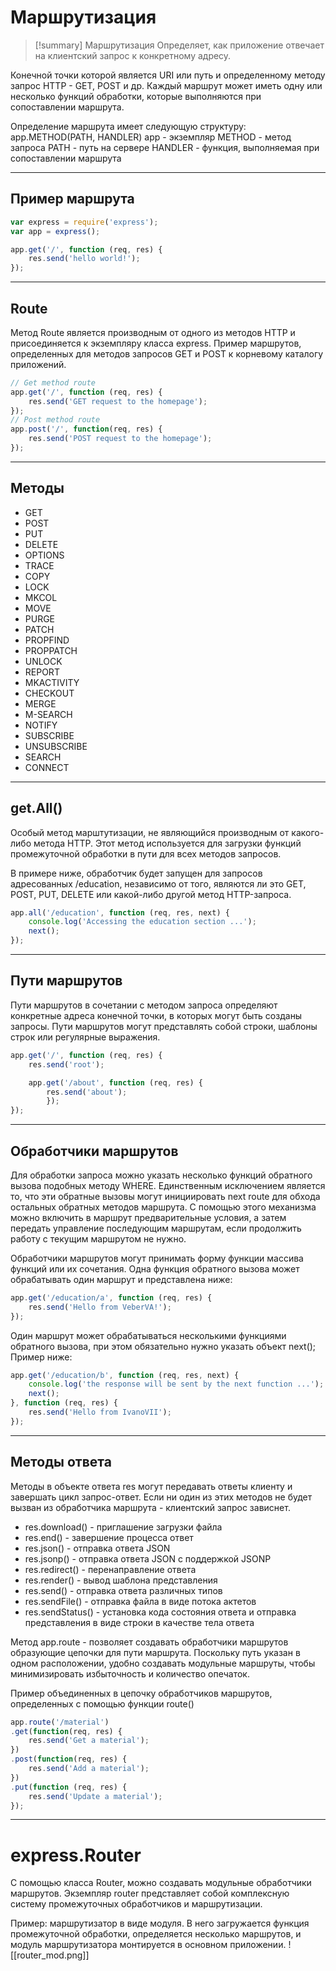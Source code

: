 # Маршрутизация
> [!summary] Маршрутизация
> Определяет, как приложение отвечает на клиентский запрос к конкретному адресу.

Конечной точки которой является URI или путь и определенному методу запрос HTTP - GET, POST и др. Каждый маршрут может иметь одну или несколько функций обработки, которые выполняются при сопоставлении маршрута.

Определение маршрута имеет следующую структуру:
app.METHOD(PATH, HANDLER)
app - экземпляр
METHOD - метод запроса
PATH - путь на сервере
HANDLER - функция, выполняемая при сопоставлении маршрута
***
## Пример маршрута
~~~JavaScript
var express = require('express');
var app = express();

app.get('/', function (req, res) {
	res.send('hello world!');
});
~~~
***
## Route
Метод Route является производным от одного из методов HTTP и присоединяется к экземпляру класса express. 
Пример маршрутов, определенных для методов запросов GET и POST к корневому каталогу приложений.
~~~JavaScript
// Get method route
app.get('/', function (req, res) {
	res.send('GET request to the homepage');
});
// Post method route
app.post('/', function(req, res) {
	res.send('POST request to the homepage');
});
~~~
***
## Методы
- GET
- POST
- PUT
- DELETE
- OPTIONS
- TRACE
- COPY
- LOCK
- MKCOL
- MOVE
- PURGE
- PATCH
- PROPFIND
- PROPPATCH
- UNLOCK
- REPORT
- MKACTIVITY
- CHECKOUT
- MERGE
- M-SEARCH
- NOTIFY
- SUBSCRIBE
- UNSUBSCRIBE
- SEARCH
- CONNECT
***
## get.All()
Особый метод марштутизации, не являющийся производным от какого-либо метода HTTP.
Этот метод используется для загрузки функций промежуточной обработки в пути для всех методов запросов.

В примере ниже, обработчик будет запущен для запросов адресованных /education, независимо от того, являются ли это GET, POST, PUT, DELETE или какой-либо другой метод HTTP-запроса.
~~~JavaScript
app.all('/education', function (req, res, next) {
	console.log('Accessing the education section ...');
	next();
});
~~~
***
## Пути маршрутов
Пути маршрутов в сочетании с методом запроса определяют конкретные адреса конечной точки, в которых могут быть созданы запросы. Пути маршрутов могут представлять собой строки, шаблоны строк или регулярные выражения.
~~~JavaScript
app.get('/', function (req, res) {
	res.send('root');

	app.get('/about', function (req, res) {
		res.send('about');
		});
});
~~~
***
## Обработчики маршрутов
Для обработки запроса можно указать несколько функций обратного вызова подобных методу WHERE. Единственным исключением является то, что эти обратные вызовы могут инициировать next route для обхода остальных обратных методов маршрута. С помощью этого механизма можно включить в маршрут предварительные условия, а затем передать управление последующим маршрутам, если продолжить работу с текущим маршрутом не нужно.

Обработчики маршрутов могут принимать форму функции массива функций или их сочетания. Одна функция обратного вызова может обрабатывать один маршрут и представлена ниже:
~~~JavaScript
app.get('/education/a', function (req, res) {
	res.send('Hello from VeberVA!');
});
~~~

Один маршрут может обрабатываться несколькими функциями обратного вызова, при этом обязательно нужно указать объект next();
Пример ниже:
~~~JavaScript
app.get('/education/b', function (req, res, next) {
	console.log('the response will be sent by the next function ...');
	next();
}, function (req, res) {
	res.send('Hello from IvanoVII');
});
~~~
***
## Методы ответа
Методы в объекте ответа res могут передавать ответы клиенту и завершать цикл запрос-ответ. Если ни один из этих методов не будет вызван из обработчика маршрута - клиентский запрос зависнет.
- res.download() - приглашение загрузки файла
- res.end() - завершение процесса ответ
- res.json() - отправка ответа JSON
- res.jsonp() - отправка ответа JSON с поддержкой JSONP
- res.redirect() - перенаправление ответа
- res.render() - вывод шаблона представления
- res.send() - отправка ответа различных типов
- res.sendFile() - отправка файла в виде потока актетов
- res.sendStatus() - установка кода состояния ответа и отправка представления в виде строки в качестве тела ответа


Метод app.route - позволяет создавать обработчики маршрутов образующие цепочки для пути маршрута. Поскольку путь указан в одном расположении, удобно создавать модульные маршруты, чтобы минимизировать избыточность и количество опечаток.

Пример объединенных в цепочку обработчиков маршрутов, определенных с помощью функции route()
~~~JavaScript
app.route('/material')
.get(function(req, res) {
	res.send('Get a material');
})
.post(function(req, res) {
	res.send('Add a material');
})
.put(function (req, res) {
	res.send('Update a material');
});
~~~
***
# express.Router
С помощью класса Router, можно создавать модульные обработчики маршрутов. Экземпляр router представляет собой комплексную систему промежуточных обработчиков и маршрутизации.

Пример: маршрутизатор в виде модуля. В него загружается функция промежуточной обработки, определяется несколько маршрутов, и модуль маршрутизатора монтируется в основном приложении.
![[router_mod.png]]
